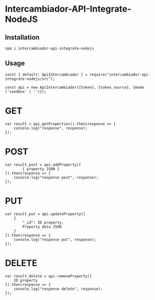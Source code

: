 # Intercambiador-API-Integrate-NodeJS

## Installation
```
npm i intercambiador-api-integrate-nodejs
```

## Usage
```
const { default: ApiIntercambiador } = require("intercambiador-api-integrate-nodejs/src");

const api = new ApiIntercambiador({token}, {token_source}, {mode ('sandbox' | '')});
```

# GET 
```
var result = api.getProperties().then(response => {
    console.log("response", response);
});
```

# POST
```
var result_post = api.addProperty([
        { property JSON }
]).then(response => {
    console.log("response post", response);
});
```

# PUT
```
var result_put = api.updateProperty([
    {
        "_id": ID property,
        Property data JSON
    }
]).then(response => {
    console.log("response put", response);
});
```

# DELETE
```
var result_delete = api.removeProperty([
    ID property
]).then(response => {
    console.log("response delete", response);
});
```